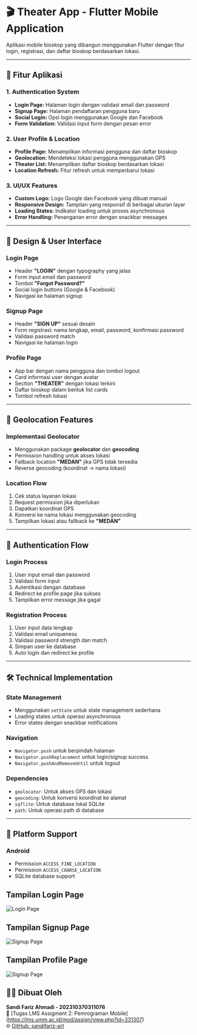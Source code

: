 # 🎬 Theater App - Flutter Mobile Application

Aplikasi mobile bioskop yang dibangun menggunakan Flutter dengan fitur login, registrasi, dan daftar bioskop berdasarkan lokasi.

---

## 📱 Fitur Aplikasi

### 1. Authentication System
- **Login Page:** Halaman login dengan validasi email dan password  
- **Signup Page:** Halaman pendaftaran pengguna baru  
- **Social Login:** Opsi login menggunakan Google dan Facebook  
- **Form Validation:** Validasi input form dengan pesan error  

### 2. User Profile & Location
- **Profile Page:** Menampilkan informasi pengguna dan daftar bioskop  
- **Geolocation:** Mendeteksi lokasi pengguna menggunakan GPS  
- **Theater List:** Menampilkan daftar bioskop berdasarkan lokasi  
- **Location Refresh:** Fitur refresh untuk memperbarui lokasi  

### 3. UI/UX Features
- **Custom Logo:** Logo Google dan Facebook yang dibuat manual  
- **Responsive Design:** Tampilan yang responsif di berbagai ukuran layar  
- **Loading States:** Indikator loading untuk proses asynchronous  
- **Error Handling:** Penanganan error dengan snackbar messages  

---

## 🎨 Design & User Interface

### Login Page
- Header **"LOGIN"** dengan typography yang jelas  
- Form input email dan password  
- Tombol **"Forgot Password?"**  
- Social login buttons (Google & Facebook)  
- Navigasi ke halaman signup  

### Signup Page
- Header **"SIGN UP"** sesuai desain  
- Form registrasi: nama lengkap, email, password, konfirmasi password  
- Validasi password match  
- Navigasi ke halaman login  

### Profile Page
- App bar dengan nama pengguna dan tombol logout  
- Card informasi user dengan avatar  
- Section **"THEATER"** dengan lokasi terkini  
- Daftar bioskop dalam bentuk list cards  
- Tombol refresh lokasi  

---

## 📍 Geolocation Features

### Implementasi Geolocator
- Menggunakan package **geolocator** dan **geocoding**  
- Permission handling untuk akses lokasi  
- Fallback location **"MEDAN"** jika GPS tidak tersedia  
- Reverse geocoding (koordinat → nama lokasi)  

### Location Flow
1. Cek status layanan lokasi  
2. Request permission jika diperlukan  
3. Dapatkan koordinat GPS  
4. Konversi ke nama lokasi menggunakan geocoding  
5. Tampilkan lokasi atau fallback ke **"MEDAN"**  

---

## 🔐 Authentication Flow

### Login Process
1. User input email dan password  
2. Validasi form input  
3. Autentikasi dengan database  
4. Redirect ke profile page jika sukses  
5. Tampilkan error message jika gagal  

### Registration Process
1. User input data lengkap  
2. Validasi email uniqueness  
3. Validasi password strength dan match  
4. Simpan user ke database  
5. Auto login dan redirect ke profile  

---

## 🛠️ Technical Implementation

### State Management
- Menggunakan `setState` untuk state management sederhana  
- Loading states untuk operasi asynchronous  
- Error states dengan snackbar notifications  

### Navigation
- `Navigator.push` untuk berpindah halaman  
- `Navigator.pushReplacement` untuk login/signup success  
- `Navigator.pushAndRemoveUntil` untuk logout  

### Dependencies
- `geolocator`: Untuk akses GPS dan lokasi  
- `geocoding`: Untuk konversi koordinat ke alamat  
- `sqflite`: Untuk database lokal SQLite  
- `path`: Untuk operasi path di database  

---

## 📱 Platform Support
### Android
- Permission `ACCESS_FINE_LOCATION`  
- Permission `ACCESS_COARSE_LOCATION`  
- SQLite database support

## Tampilan Login Page

![Login Page](assets/login.png)

## Tampilan Signup Page

![Signup Page](assets/signup.png)

## Tampilan Profile Page

![Signup Page](assets/profile.png)

## 👨‍💻 Dibuat Oleh
**Sandi Fariz Ahmadi - 202310370311076**  
📧 [Tugas LMS Assigment 2: Pemrograman Mobile] (https://lms.umm.ac.id/mod/assign/view.php?id=331307)  
🌐 [GitHub: sandifariz-art](https://github.com/sandifariz-art)